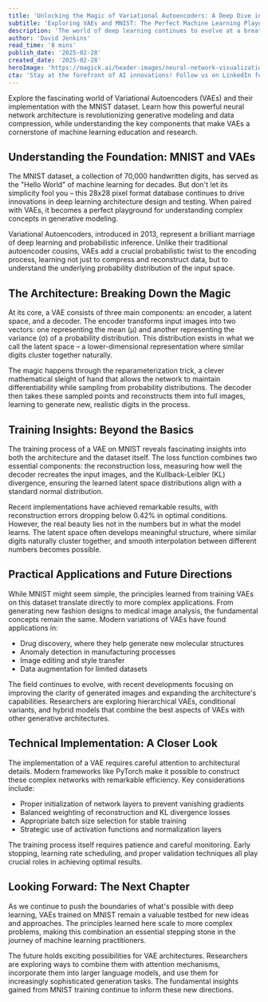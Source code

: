 ```yaml
---
title: 'Unlocking the Magic of Variational Autoencoders: A Deep Dive into MNIST Training'
subtitle: 'Exploring VAEs and MNIST: The Perfect Machine Learning Playground'
description: 'The world of deep learning continues to evolve at a breathtaking pace, and among its most fascinating developments stands the Variational Autoencoder (VAE) – a powerful neural network architecture that\'s revolutionizing how we think about generative modeling and data compression. Today, we\'re diving deep into the implementation and training of VAEs using the canonical MNIST dataset, exploring why this combination has become a cornerstone of machine learning education and research.'
author: 'David Jenkins'
read_time: '8 mins'
publish_date: '2025-02-28'
created_date: '2025-02-28'
heroImage: 'https://magick.ai/header-images/neural-network-visualization.jpg'
cta: 'Stay at the forefront of AI innovations! Follow us on LinkedIn for more in-depth analyses of cutting-edge machine learning architectures and implementations.'
---
```


Explore the fascinating world of Variational Autoencoders (VAEs) and their implementation with the MNIST dataset. Learn how this powerful neural network architecture is revolutionizing generative modeling and data compression, while understanding the key components that make VAEs a cornerstone of machine learning education and research.

## Understanding the Foundation: MNIST and VAEs

The MNIST dataset, a collection of 70,000 handwritten digits, has served as the "Hello World" of machine learning for decades. But don't let its simplicity fool you – this 28x28 pixel format database continues to drive innovations in deep learning architecture design and testing. When paired with VAEs, it becomes a perfect playground for understanding complex concepts in generative modeling.

Variational Autoencoders, introduced in 2013, represent a brilliant marriage of deep learning and probabilistic inference. Unlike their traditional autoencoder cousins, VAEs add a crucial probabilistic twist to the encoding process, learning not just to compress and reconstruct data, but to understand the underlying probability distribution of the input space.

## The Architecture: Breaking Down the Magic

At its core, a VAE consists of three main components: an encoder, a latent space, and a decoder. The encoder transforms input images into two vectors: one representing the mean (μ) and another representing the variance (σ) of a probability distribution. This distribution exists in what we call the latent space – a lower-dimensional representation where similar digits cluster together naturally.

The magic happens through the reparameterization trick, a clever mathematical sleight of hand that allows the network to maintain differentiability while sampling from probability distributions. The decoder then takes these sampled points and reconstructs them into full images, learning to generate new, realistic digits in the process.

## Training Insights: Beyond the Basics

The training process of a VAE on MNIST reveals fascinating insights into both the architecture and the dataset itself. The loss function combines two essential components: the reconstruction loss, measuring how well the decoder recreates the input images, and the Kullback-Leibler (KL) divergence, ensuring the learned latent space distributions align with a standard normal distribution.

Recent implementations have achieved remarkable results, with reconstruction errors dropping below 0.42% in optimal conditions. However, the real beauty lies not in the numbers but in what the model learns. The latent space often develops meaningful structure, where similar digits naturally cluster together, and smooth interpolation between different numbers becomes possible.

## Practical Applications and Future Directions

While MNIST might seem simple, the principles learned from training VAEs on this dataset translate directly to more complex applications. From generating new fashion designs to medical image analysis, the fundamental concepts remain the same. Modern variations of VAEs have found applications in:

- Drug discovery, where they help generate new molecular structures
- Anomaly detection in manufacturing processes
- Image editing and style transfer
- Data augmentation for limited datasets

The field continues to evolve, with recent developments focusing on improving the clarity of generated images and expanding the architecture's capabilities. Researchers are exploring hierarchical VAEs, conditional variants, and hybrid models that combine the best aspects of VAEs with other generative architectures.

## Technical Implementation: A Closer Look

The implementation of a VAE requires careful attention to architectural details. Modern frameworks like PyTorch make it possible to construct these complex networks with remarkable efficiency. Key considerations include:

- Proper initialization of network layers to prevent vanishing gradients
- Balanced weighting of reconstruction and KL divergence losses
- Appropriate batch size selection for stable training
- Strategic use of activation functions and normalization layers

The training process itself requires patience and careful monitoring. Early stopping, learning rate scheduling, and proper validation techniques all play crucial roles in achieving optimal results.

## Looking Forward: The Next Chapter

As we continue to push the boundaries of what's possible with deep learning, VAEs trained on MNIST remain a valuable testbed for new ideas and approaches. The principles learned here scale to more complex problems, making this combination an essential stepping stone in the journey of machine learning practitioners.

The future holds exciting possibilities for VAE architectures. Researchers are exploring ways to combine them with attention mechanisms, incorporate them into larger language models, and use them for increasingly sophisticated generation tasks. The fundamental insights gained from MNIST training continue to inform these new directions.
